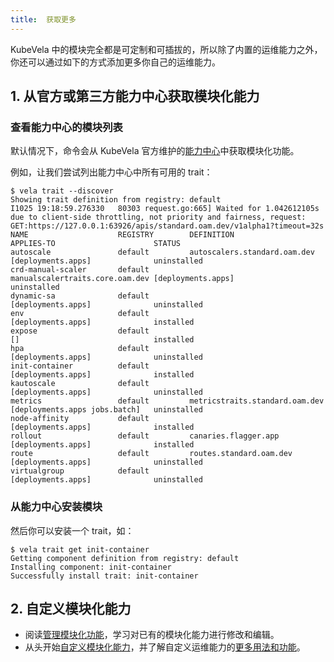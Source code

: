 ```yaml
---
title:  获取更多
---
```


KubeVela 中的模块完全都是可定制和可插拔的，所以除了内置的运维能力之外，你还可以通过如下的方式添加更多你自己的运维能力。

## 1. 从官方或第三方能力中心获取模块化能力

### 查看能力中心的模块列表

默认情况下，命令会从 KubeVela 官方维护的[能力中心](https://registry.kubevela.net)中获取模块化功能。

例如，让我们尝试列出能力中心中所有可用的 trait：

```shell
$ vela trait --discover
Showing trait definition from registry: default
I1025 19:18:59.276330   80303 request.go:665] Waited for 1.042612105s due to client-side throttling, not priority and fairness, request: GET:https://127.0.0.1:63926/apis/standard.oam.dev/v1alpha1?timeout=32s
NAME                    REGISTRY        DEFINITION                      APPLIES-TO                      STATUS
autoscale               default         autoscalers.standard.oam.dev    [deployments.apps]              uninstalled
crd-manual-scaler       default         manualscalertraits.core.oam.dev [deployments.apps]              uninstalled
dynamic-sa              default                                         [deployments.apps]              uninstalled
env                     default                                         [deployments.apps]              installed
expose                  default                                         []                              installed
hpa                     default                                         [deployments.apps]              uninstalled
init-container          default                                         [deployments.apps]              installed
kautoscale              default                                         [deployments.apps]              uninstalled
metrics                 default         metricstraits.standard.oam.dev  [deployments.apps jobs.batch]   uninstalled
node-affinity           default                                         [deployments.apps]              installed
rollout                 default         canaries.flagger.app            [deployments.apps]              installed
route                   default         routes.standard.oam.dev         [deployments.apps]              uninstalled
virtualgroup            default                                         [deployments.apps]              uninstalled
```

### 从能力中心安装模块

然后你可以安装一个 trait，如：

```shell
$ vela trait get init-container
Getting component definition from registry: default
Installing component: init-container
Successfully install trait: init-container
```

## 2. 自定义模块化能力

* 阅读[管理模块化功能](../../platform-engineers/cue/definition-edit)，学习对已有的模块化能力进行修改和编辑。
* 从头开始[自定义模块化能力](../../platform-engineers/cue/advanced)，并了解自定义运维能力的[更多用法和功能](../../platform-engineers/traits/customize-trait)。